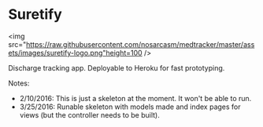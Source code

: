 # Suretify
<img src="https://raw.githubusercontent.com/nosarcasm/medtracker/master/assets/images/suretify-logo.png"height=100 />

Discharge tracking app. Deployable to Heroku for fast prototyping.

Notes:
* 2/10/2016: This is just a skeleton at the moment. It won't be able to run.
* 3/25/2016: Runable skeleton with models made and index pages for views (but the controller needs to be built).
